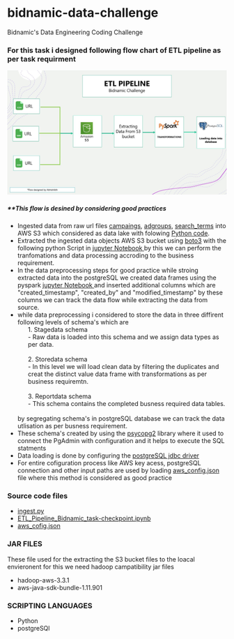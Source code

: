 # bidnamic-data-challenge
Bidnamic's Data Engineering Coding Challenge 
<h3>For this task i designed following flow chart of ETL pipeline as per task requirment</h3>

<img src ='https://raw.githubusercontent.com/ABHISHIKTH5C0/bidnamic-data-challenge/master/ETL_flow_chart.jpg'></img>
<h5>**This flow is desined by considering good practices</h5>
<ul>
  <li>Ingested data from raw url files
  <a href="https://raw.githubusercontent.com/bidnamic/bidnamic-data-challenge/master/campaigns.csv">campaings</a>,
    <a href="https://raw.githubusercontent.com/bidnamic/bidnamic-data-challenge/master/adgroups.csv"> adgroups</a>,
     <a href="https://raw.githubusercontent.com/bidnamic/bidnamic-data-challenge/master/search_terms.csv"> search_terms</a>
     into AWS S3 which considered as data lake with folowing <a href="https://github.com/ABHISHIKTH5C0/bidnamic-data-challenge/blob/master/ingest.py">Python code</a>.
  </li>
  <li>
  Extracted the ingested data objects AWS S3 bucket using <a href='https://boto3.amazonaws.com/v1/documentation/api/latest/guide/quickstart.html'>boto3</a>
  with the following python Script in <a href="ETL_Pipeline_Bidnamic_task-checkpoint.ipynb">jupyter Notebook </a> 
  by this we can perform the tranfomations and data processing accroding to the business requirement.
  </li>
  
  <li>
  In the data preprocessing steps for good practice while stroing extracted data into the postgreSQL we created data frames using the pyspark 
  <a href="ETL_Pipeline_Bidnamic_task-checkpoint.ipynb">jupyter Notebook </a>
  and  inserted additional columns which are "created_timestamp", "created_by" and "modified_timestamp" by these columns we can track the data flow 
  while extracting the data from source.
  </li>
  <li>
  while data preprocessing i considered to store the data in three diffirent following levels of schema's which are
    <br>
    <ol> 1. Stagedata schema</ol>
    <ul>- Raw data is loaded into this schema and we assign data types as per data. </ul>
    <br>
    <ol> 2. Storedata schema</ol>
    <ul>- In this level we will load clean data by filtering the duplicates and creat the distinct value data frame with transformations as per business requiremtn.</ul>
    <br>
    <ol> 3. Reportdata schema </ol>
    <ul>- This schema contains the completed busness required data tables.</ul>
    <br>
   by segregating schema's in postgreSQL database we can track the data utlisation as per busness requirement.
  </li>
  <li>These schema's created by using the <a href='https://pypi.org/project/psycopg2/'>psycopg2</a> library where it used to connect the PgAdmin with configuration and
  it helps to execute the SQL statments</li>
  <li>Data loading is done by configuring the <a href='https://jdbc.postgresql.org/'> postgreSQL jdbc driver</a></li>
  <li>For entire cofiguration process like AWS key acess, postgreSQL connection and other input paths are used by loading <a href=''>aws_config.json </a></li> file 
  where this method is considered as good practice
</ul>

<h3>Source code files</h3>
  <ul>
  <li><a href='ingest.py'>ingest.py</a></li>
  <li><a href='ETL_Pipeline_Bidnamic_task-checkpoint.ipynb'>ETL_Pipeline_Bidnamic_task-checkpoint.ipynb</a></li>
  <li><a href='aws_cofig.json'>aws_cofig.json</a></li>
  </ul>
 
<h3>JAR FILES</h3>
These file used for the extracting the S3 bucket files to the loacal envieronent for this we need hadoop campatibility jar files
<ul>
<li>hadoop-aws-3.3.1</li>
<li>aws-java-sdk-bundle-1.11.901</li>
</ul>
<h3>SCRIPTING LANGUAGES</h3>
<ul>
<li>Python</li>
<li>postgreSQl</li>
<ul/>


